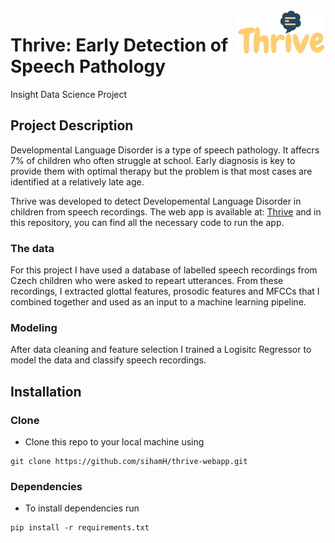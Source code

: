 <a href="https://thrive-webapp.herokuapp.com/">
    <img src="static/img/thrive.png" title="Thrive" align="right" height="70" />
</a>

# Thrive: Early Detection of Speech Pathology
Insight Data Science Project

## Project Description
Developmental Language Disorder is a type of speech pathology. It affecrs 7% of children who often struggle at school.
Early diagnosis is key to provide them with optimal therapy but the problem is that most cases are identified at a relatively 
late age.

Thrive was developed to detect Developemental Language Disorder in children from speech recordings.
The web app is available at: [Thrive](https://thrive-webapp.herokuapp.com/) and in this repository, you can find all the necessary 
code to run the app.

### The data
For this project I have used a database of labelled speech recordings from Czech children who were asked to repeart utterances.
From these recordings, I extracted glottal features, prosodic features and MFCCs that I combined together and used as an input
to a machine learning pipeline.

### Modeling
After data cleaning and feature selection I trained a Logisitc Regressor to model the data and classify speech recordings.

## Installation

### Clone

- Clone this repo to your local machine using 
```
git clone https://github.com/sihamH/thrive-webapp.git
```

### Dependencies

- To install dependencies run
```
pip install -r requirements.txt
```

